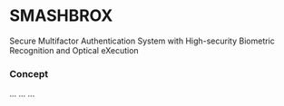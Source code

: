 # SMASHBROX

Secure Multifactor Authentication System with High-security Biometric Recognition and Optical eXecution

### Concept
...
...
...
